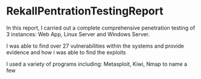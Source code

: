 # RekallPentrationTestingReport

In this report, I carried out a complete comprehensive penetration testing of 3 instances: Web App, Linux Server and Windows Server.

I was able to find over 27 vulnerabilities within the systems and provide evidence and how i was able to find the exploits

I used a variety of programs including: Metasploit, Kiwi, Nmap to name a few

